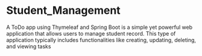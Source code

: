 # Student_Management
A ToDo app using Thymeleaf and Spring Boot is a simple yet powerful web application that allows users to manage student record. This type of application typically includes functionalities like creating, updating, deleting, and viewing tasks
